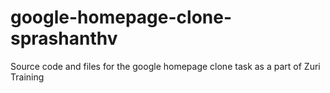 # google-homepage-clone-sprashanthv
 Source code and files for the google homepage clone task as a part of Zuri Training
